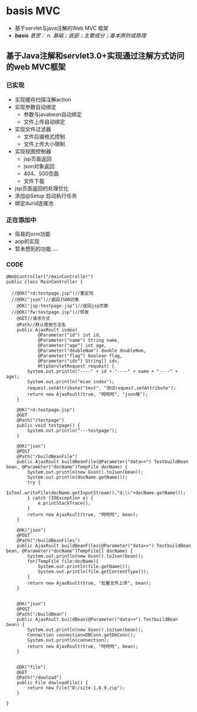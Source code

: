 # **basis  MVC**
- 基于servlet与java注解的Web MVC 框架
- _**basis** 意思： n. 基础；底部；主要成分；基本原则或原理_


## 基于Java注解和servlet3.0+实现通过注解方式访问的web MVC框架

### 已实现
- 实现缓存扫描注解action
- 实现参数自动绑定
    - 参数与javabean自动绑定
    - 文件上传自动绑定
- 实现文件过滤器
    - 文件后缀格式控制
    - 文件上传大小限制
- 实现视图控制器
    - jsp页面返回
    - json对象返回
    - 404、500页面
    - 文件下载
- jsp页面返回的处理优化
- 添加@Setup 启动执行任务
- 绑定durid连接池

### 正在添加中
- 简易的orm功能
- aop的实现
- 暂未想到的功能.....


### CODE
```
@WebController("/mainController")
public class MainController {

  //@OK("rd:testpage.jsp")//重定向
  //@OK("json")//返回JSON对象
    @OK("jsp:testpage.jsp")//返回jsp页面
  //@OK("fw:testpage.jsp")//转发
    @GET//请求方式
    @Path//默认使用方法名
    public AjaxRsult index(
            @Parameter("id") int id,
            @Parameter("name") String name,
            @Parameter("age") int age,
            @Parameter("doubleNum") double doubleNum,
            @Parameter("flag") boolean flag,
            @Parameter("ids") String[] ids,
            HttpServletRequest request) {
        System.out.println("----" + id + "----" + name + "----" + age);
        System.out.println("mian index");
        request.setAttribute("test", "测试request.setAttribute");
        return new AjaxRsult(true, "呵呵呵", "json哦");
    }

    @OK("rd:testpage.jsp")
    @GET
    @Path("/testpage")
    public void testpage() {
        System.out.println("---testpage");
    }

    @OK("json")
    @POST
    @Path("/buildBeanFile")
    public AjaxRsult buildBeanFile(@Parameter("data>>") TestbuildBean bean, @Parameter("docName")TempFile docName) {
        System.out.println(new Gson().toJson(bean));
        System.out.println(docName.getName());
        try {
            IoTool.writeFile(docName.getInputStream(),"d:\\"+docName.getName());
        } catch (IOException e) {
            e.printStackTrace();
        }
        return new AjaxRsult(true, "呵呵呵", bean);
    }

    @OK("json")
    @POST
    @Path("/buildBeanFiles")
    public AjaxRsult buildBeanFiles(@Parameter("data>>") TestbuildBean bean, @Parameter("docName")TempFile[] docName) {
        System.out.println(new Gson().toJson(bean));
        for(TempFile file:docName){
            System.out.println(file.getName());
            System.out.println(file.getContentType());
        }
        return new AjaxRsult(true, "批量文件上传", bean);
    }


    @OK("json")
    @POST
    @Path("/buildBean")
    public AjaxRsult buildBean(@Parameter("data>>") TestbuildBean bean) {
        System.out.println(new Gson().toJson(bean));
        Connection connection=DBConn.getDbConn();
        System.out.println(connection);
        return new AjaxRsult(true, "呵呵呵", bean);
    }


    @OK("file")
    @GET
    @Path("/dowload")
    public File dowloadFile() {
        return new File("D:/site-1.8.9.zip");
    }

}
```